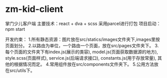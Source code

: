 # zm-kid-client

掌门少儿客户端
主要技术：react + dva + scss
采用parcel进行打包
项目启动：npm start

开发约束：
    1.所有静态资源：图片放在src/statics/images文件夹下,images里按页面划分。
    2.以路由为单位，一个路由一个页面，放在src/pages文件夹下。
    3.每个页面的文件夹下有index.js(展示的类容), model.js(页面获取数据源的地方), style.scss(页面样式), 
      service.js(后端请求接口), constants.js(用于存放常量), 其他的根据情况而定。
    4.常用组件放在src/components文件夹下。
    5.公用方法放在src/utils下。